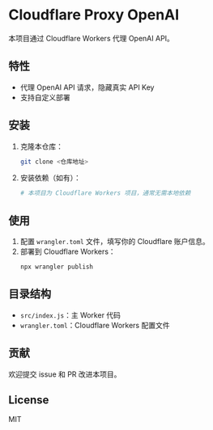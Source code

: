 # Cloudflare Proxy OpenAI

本项目通过 Cloudflare Workers 代理 OpenAI API。

## 特性
- 代理 OpenAI API 请求，隐藏真实 API Key
- 支持自定义部署

## 安装
1. 克隆本仓库：
   ```bash
   git clone <仓库地址>
   ```
2. 安装依赖（如有）：
   ```bash
   # 本项目为 Cloudflare Workers 项目，通常无需本地依赖
   ```

## 使用
1. 配置 `wrangler.toml` 文件，填写你的 Cloudflare 账户信息。
2. 部署到 Cloudflare Workers：
   ```bash
   npx wrangler publish
   ```

## 目录结构
- `src/index.js`：主 Worker 代码
- `wrangler.toml`：Cloudflare Workers 配置文件

## 贡献
欢迎提交 issue 和 PR 改进本项目。

## License
MIT 